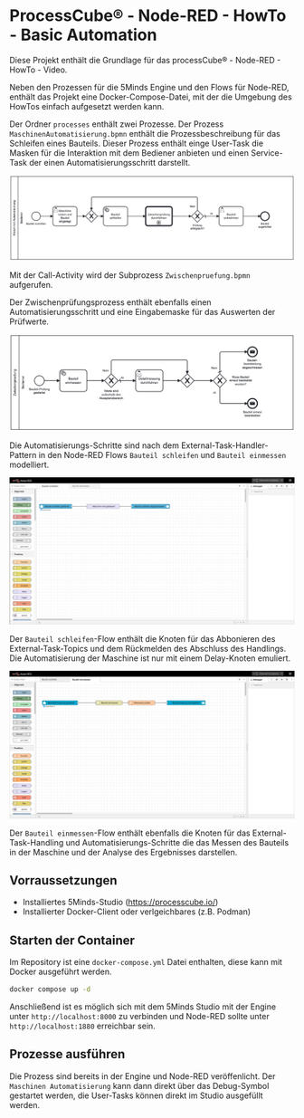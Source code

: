 # ProcessCube® - Node-RED - HowTo - Basic Automation

Diese Projekt enthält die Grundlage für das processCube® - Node-RED - HowTo - Video.

Neben den Prozessen für die 5Minds Engine und den Flows für Node-RED, enthält das Projekt eine Docker-Compose-Datei, mit der die Umgebung des HowTos einfach aufgesetzt werden kann.

Der Ordner `processes` enthält zwei Prozesse. Der Prozess `MaschinenAutomatisierung.bpmn` enthält die Prozessbeschreibung für das Schleifen eines Bauteils.
Dieser Prozess enthält einge User-Task die Masken für die Interaktion mit dem Bediener anbieten und einen Service-Task der einen Automatisierungsschritt darstellt.

![MaschinenAutomatisierung-Prozess](./MaschinenAutomatisierung.png "BPMN Prozess MaschinenAutomatisierung")

Mit der Call-Activity wird der Subprozess `Zwischenpruefung.bpmn` aufgerufen.

Der Zwischenprüfungsprozess enthält ebenfalls einen Automatisierungsschritt und eine Eingabemaske für das Auswerten der Prüfwerte.

![Zwischenprüfungs-Prozess](./Zwischenpruefung.png "BPMN Prozess Zwischenpruefung")

Die Automatisierungs-Schritte sind nach dem External-Task-Handler-Pattern in den Node-RED Flows `Bauteil schleifen` und `Bauteil einmessen` modelliert.

![Bauteil schleifen Flow](./BauteilSchleifenFlow.png "Node-RED Flow Bauteil schleifen")

Der `Bauteil schleifen`-Flow enthält die Knoten für das Abbonieren des External-Task-Topics und dem Rückmelden des Abschluss des Handlings.
Die Automatisierung der Maschine ist nur mit einem Delay-Knoten emuliert.

![Bauteil einmessen Flow](./BauteilEinmessenFlow.png "Node-RED Flow Bauteil einmessen")

Der `Bauteil einmessen`-Flow enthält ebenfalls die Knoten für das External-Task-Handling und Automatisierungs-Schritte die das Messen des Bauteils in der Maschine und der Analyse des Ergebnisses darstellen.

## Vorraussetzungen

- Installiertes 5Minds-Studio (https://processcube.io/)
- Installierter Docker-Client oder verlgeichbares (z.B. Podman)

## Starten der Container

Im Repository ist eine `docker-compose.yml` Datei enthalten, diese kann mit Docker ausgeführt werden.

```bash
docker compose up -d
```

Anschließend ist es möglich sich mit dem 5Minds Studio mit der Engine unter `http://localhost:8000` zu verbinden und Node-RED sollte unter `http://localhost:1880` erreichbar sein.

## Prozesse ausführen

Die Prozess sind bereits in der Engine und Node-RED veröffenlicht.
Der `Maschinen Automatisierung` kann dann direkt über das Debug-Symbol gestartet werden, die User-Tasks können direkt im Studio ausgefüllt werden.
